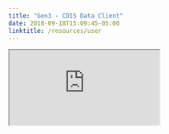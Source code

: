 ```yaml
---
title: "Gen3 - CDIS Data Client"
date: 2018-09-18T15:09:45-05:00
linktitle: /resources/user
---
```


<div class="g3-iframe-wrapper">
<iframe class="g3-iframe" src="https://uc-cdis.github.io/gen3-user-doc/appendices/cdis-data-client/">
</iframe>
</div>